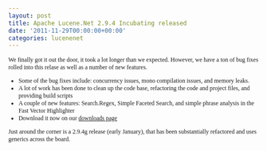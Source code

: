 ```yaml
---
layout: post
title: Apache Lucene.Net 2.9.4 Incubating released
date: '2011-11-29T00:00:00+00:00'
categories: lucenenet
---
```

<p style="font-family: Calibri; font-size: 12px;">We finally got it out the door, it took a lot longer than we expected. However, we have a ton of bug fixes rolled into this relase as well as a number of new features.</p> 
  <ul style="font-family: Calibri; font-size: 12px;"> 
    <li>Some of the bug fixes include: concurrency issues, mono compilation issues, and memory leaks.</li> 
    <li>A lot of work has been done to clean up the code base, refactoring the code and project files, and providing build scripts</li> 
    <li>A couple of new features: Search.Regex, Simple Faceted Search, and simple phrase analysis in the Fast Vector Highlighter</li> 
    <li>Download it now on our <a href="http://lucenenet.apache.org/download.cgi">downloads page</a></li> 
  </ul> 
  <p style="font-family: Calibri; font-size: 12px;">Just around the corner is a 2.9.4g release (early January), that has been substantially refactored and uses generics across the board.</p>
